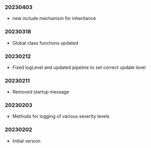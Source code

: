 ### 20230403

  * new include mechanism for inheritance

### 20230318

  * Global class functions updated

### 20230212

  * Fixed logLevel and updated pipeline to set correct update level

### 20230211

  * Removed startup message

### 20230203

  * Methods for logging of various severity levels

### 20230202

  * Initial version
